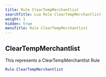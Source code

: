 ```yaml
---
title: Rule ClearTempMerchantlist
searchTitle: Lua Rule ClearTempMerchantlist
weight: 1
hidden: true
menuTitle: Rule ClearTempMerchantlist
---
```

## ClearTempMerchantlist

This represents a ClearTempMerchantlist Rule
```lua
Rule.ClearTempMerchantlist
```